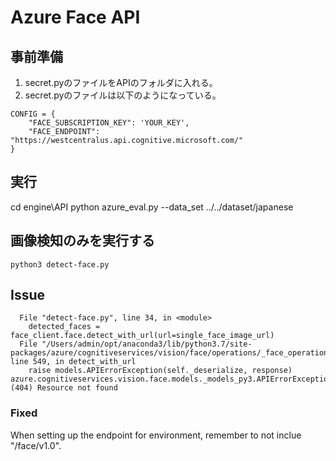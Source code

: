 # Azure Face API 

## 事前準備
1. secret.pyのファイルをAPIのフォルダに入れる。
2. secret.pyのファイルは以下のようになっている。 
```
CONFIG = {
    "FACE_SUBSCRIPTION_KEY": 'YOUR_KEY',
    "FACE_ENDPOINT": "https://westcentralus.api.cognitive.microsoft.com/"
}
```

## 実行
cd engine\API 
python azure_eval.py --data_set ../../dataset/japanese

## 画像検知のみを実行する
```
python3 detect-face.py
```

## Issue 

```
  File "detect-face.py", line 34, in <module>
    detected_faces = face_client.face.detect_with_url(url=single_face_image_url)
  File "/Users/admin/opt/anaconda3/lib/python3.7/site-packages/azure/cognitiveservices/vision/face/operations/_face_operations.py", line 549, in detect_with_url
    raise models.APIErrorException(self._deserialize, response)
azure.cognitiveservices.vision.face.models._models_py3.APIErrorException: (404) Resource not found
```
### Fixed
When setting up the endpoint for environment, remember to not inclue "/face/v1.0".

